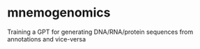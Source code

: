 # mnemogenomics
Training a GPT for generating DNA/RNA/protein sequences from annotations and vice-versa
